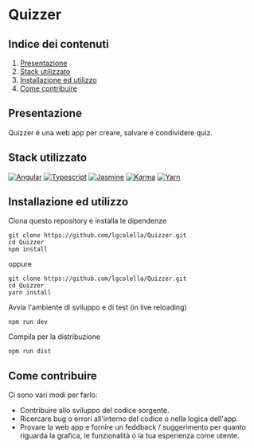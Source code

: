 # Quizzer

## Indice dei contenuti
1. [Presentazione](#presentazione)
2. [Stack utilizzato](#stack-utilizzato)
3. [Installazione ed utilizzo](#installazione-ed-utilizzo)
4. [Come contribuire](#come-contribuire)

## Presentazione
Quizzer è una web app per creare, salvare e condividere quiz.

## Stack utilizzato
[![Angular](https://github.com/lgcolella/Quizzer/raw/master/repository/img/96x96/angular.png "Angular")](https://angular.io/)
[![Typescript](https://github.com/lgcolella/Quizzer/raw/master/repository/img/96x96/typescript.png "Typescript")](https://www.typescriptlang.org/)
[![Jasmine](https://github.com/lgcolella/Quizzer/raw/master/repository/img/96x96/jasmine.png "Jasmine")](https://jasmine.github.io/)
[![Karma](https://github.com/lgcolella/Quizzer/raw/master/repository/img/96x96/karma.png "Karma")](http://karma-runner.github.io)
[![Yarn](https://github.com/lgcolella/Quizzer/raw/master/repository/img/96x96/yarn.png "Yarn")](https://yarnpkg.com)

## Installazione ed utilizzo

Clona questo repository e installa le dipendenze
```
git clone https://github.com/lgcolella/Quizzer.git
cd Quizzer
npm install
```
oppure
```
git clone https://github.com/lgcolella/Quizzer.git
cd Quizzer
yarn install
```
Avvia l'ambiente di sviluppo e di test (in live reloading)
```
npm run dev
```
Compila per la distribuzione
```
npm run dist
```

## Come contribuire
Ci sono vari modi per farlo:
* Contribuire allo sviluppo del codice sorgente.
* Ricercare bug o errori all'interno del codice o nella logica dell'app.
* Provare la web app e fornire un feddback / suggerimento per quanto riguarda la grafica, le funzionalità o la tua esperienza come utente.